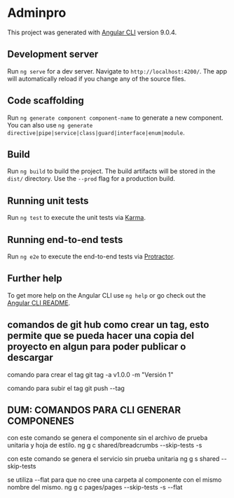 # Adminpro

This project was generated with [Angular CLI](https://github.com/angular/angular-cli) version 9.0.4.

## Development server

Run `ng serve` for a dev server. Navigate to `http://localhost:4200/`. The app will automatically reload if you change any of the source files.

## Code scaffolding

Run `ng generate component component-name` to generate a new component. You can also use `ng generate directive|pipe|service|class|guard|interface|enum|module`.

## Build

Run `ng build` to build the project. The build artifacts will be stored in the `dist/` directory. Use the `--prod` flag for a production build.

## Running unit tests

Run `ng test` to execute the unit tests via [Karma](https://karma-runner.github.io).

## Running end-to-end tests

Run `ng e2e` to execute the end-to-end tests via [Protractor](http://www.protractortest.org/).

## Further help

To get more help on the Angular CLI use `ng help` or go check out the [Angular CLI README](https://github.com/angular/angular-cli/blob/master/README.md).

## comandos de git hub como crear un tag, esto permite que se pueda hacer una copia del proyecto en algun para poder publicar o descargar
comando para crear el tag
git tag -a v1.0.0 -m "Versión 1"

comando para subir el tag
git push --tag

## DUM: COMANDOS PARA CLI GENERAR COMPONENES
con este comando se genera el componente sin el archivo de prueba unitaria y hoja de estilo.
ng g c shared/breadcrumbs --skip-tests -s

con este comando se genera el servicio sin prueba unitaria 
ng g s shared --skip-tests

se utiliza --flat para que no cree una carpeta al componente con el mismo nombre del mismo.
ng g c pages/pages --skip-tests -s --flat
